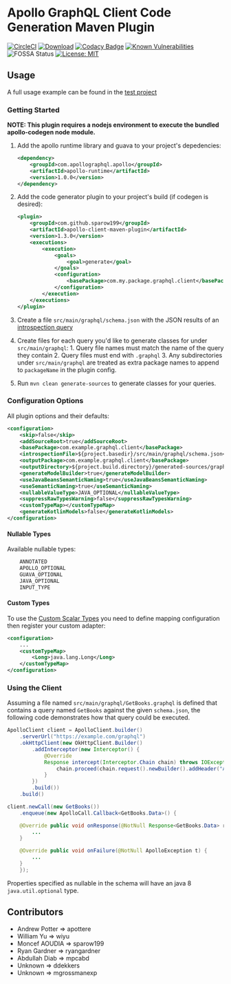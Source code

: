 # Apollo GraphQL Client Code Generation Maven Plugin

[![CircleCI](https://circleci.com/gh/Sparow199/apollo-client-maven-plugin.svg?style=svg)](https://circleci.com/gh/Sparow199/apollo-client-maven-plugin)
[![Download](https://api.bintray.com/packages/sparow199/maven/apollo-client-maven-plugin/images/download.svg)](https://bintray.com/sparow199/maven/apollo-client-maven-plugin/_latestVersion)
[![Codacy Badge](https://api.codacy.com/project/badge/Grade/71b115f870bb44478dac5d05abc9f378)](https://app.codacy.com/app/Sparow199/apollo-client-maven-plugin?utm_source=github.com&utm_medium=referral&utm_content=Sparow199/apollo-client-maven-plugin&utm_campaign=Badge_Grade_Dashboard)
[![Known Vulnerabilities](https://snyk.io/test/github/sparow199/apollo-client-maven-plugin/badge.svg)](https://snyk.io/test/github/Sparow199/apollo-client-maven-plugin)
![FOSSA Status](https://app.fossa.io/api/projects/git%2Bgithub.com%2FSparow199%2Fapollo-client-maven-plugin.svg?type=shield)
[![License: MIT](https://img.shields.io/badge/License-MIT-yellow.svg)](https://opensource.org/licenses/MIT)

## Usage

A full usage example can be found in the [test project](https://github.com/sparow199/apollo-client-maven-plugin/tree/master/apollo-client-maven-plugin-tests)

### Getting Started

**NOTE: This plugin requires a nodejs environment to execute the bundled apollo-codegen node module.**

1. Add the apollo runtime library and guava to your project's depedencies:

    ```xml
    <dependency>
        <groupId>com.apollographql.apollo</groupId>
        <artifactId>apollo-runtime</artifactId>
        <version>1.0.0</version>
    </dependency>
    ```

2. Add the code generator plugin to your project's build (if codegen is desired):

    ```xml
    <plugin>
        <groupId>com.github.sparow199</groupId>
        <artifactId>apollo-client-maven-plugin</artifactId>
        <version>1.3.0</version>
        <executions>
            <execution>
                <goals>
                    <goal>generate</goal>
                </goals>
                <configuration>
                    <basePackage>com.my.package.graphql.client</basePackage>
                </configuration>
            </execution>
        </executions>
    </plugin>
    ```

3. Create a file `src/main/graphql/schema.json` with the JSON results of an [introspection query](https://gist.github.com/Sparow199/a59527016e16a2d56309d62e01ff2348)
4. Create files for each query you'd like to generate classes for under `src/main/graphql`:
       1.  Query file names must match the name of the query they contain
       2.  Query files must end with `.graphql`
       3.  Any subdirectories under `src/main/graphql` are treated as extra package names to append to `packageName` in the plugin config.
5. Run `mvn clean generate-sources` to generate classes for your queries.

### Configuration Options

All plugin options and their defaults:

```xml
<configuration>
    <skip>false</skip>
    <addSourceRoot>true</addSourceRoot>
    <basePackage>com.example.graphql.client</basePackage>
    <introspectionFile>${project.basedir}/src/main/graphql/schema.json</introspectionFile>
    <outputPackage>com.example.graphql.client</basePackage>
    <outputDirectory>${project.build.directory}/generated-sources/graphql-client</outputDirectory>
    <generateModelBuilder>true</generateModelBuilder>
    <useJavaBeansSemanticNaming>true</useJavaBeansSemanticNaming>
    <useSemanticNaming>true</useSemanticNaming>
    <nullableValueType>JAVA_OPTIONAL</nullableValueType>
    <suppressRawTypesWarning>false</suppressRawTypesWarning>
    <customTypeMap></customTypeMap>
    <generateKotlinModels>false</generateKotlinModels>
</configuration>
```

#### Nullable Types

Available nullable types:

```java
    ANNOTATED
    APOLLO_OPTIONAL
    GUAVA_OPTIONAL
    JAVA_OPTIONAL
    INPUT_TYPE
```

#### Custom Types

To use the [Custom Scalar Types](https://github.com/apollographql/apollo-android#custom-scalar-types) you need to 
define mapping configuration then register your custom adapter:  

```xml
<configuration>
    ...
    <customTypeMap>
        <Long>java.lang.Long</Long>
    </customTypeMap>
</configuration>
```

### Using the Client

Assuming a file named `src/main/graphql/GetBooks.graphql` is defined that contains a query named `GetBooks` against the given `schema.json`, the following code demonstrates how that query could be executed.

```java
ApolloClient client = ApolloClient.builder()
    .serverUrl("https://example.com/graphql")
    .okHttpClient(new OkHttpClient.Builder()
        .addInterceptor(new Interceptor() {
            @Override
            Response intercept(Interceptor.Chain chain) throws IOException {
                chain.proceed(chain.request().newBuilder().addHeader("Authorization", "Basic cnllYnJ5ZTpidWJibGVzMTIz").build())
            }
        })
        .build())
    .build()

client.newCall(new GetBooks())
    .enqueue(new ApolloCall.Callback<GetBooks.Data>() {

    @Override public void onResponse(@NotNull Response<GetBooks.Data> response) {
        ...
    }

    @Override public void onFailure(@NotNull ApolloException t) {
        ...
    }
    });
```

Properties specified as nullable in the schema will have an java 8 `java.util.optional` type.

## Contributors

- Andrew Potter => apottere
- William Yu => wiyu
- Moncef AOUDIA => sparow199
- Ryan Gardner => ryangardner
- Abdullah Diab => mpcabd
- Unknown => ddekkers
- Unknown => mgrossmanexp
